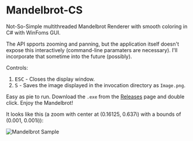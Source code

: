 # Mandelbrot-CS
Not-So-Simple multithreaded Mandelbrot Renderer with smooth coloring in C# with WinFoms GUI.

The API spports zooming and panning, but the application itself doesn't expose this interactively (command-line paramaters are necessary). I'll incorporate that sometime into the future (possibly).

Controls:
1. <kbd>ESC</kbd> - Closes the display window.
2. <kbd>S</kbd> - Saves the image displayed in the invocation directory as `Image.png`.

Easy as pie to run. Download the `.exe` from the [Releases](https://github.com/tamchow/Mandelbrot-CS/releases) page and double click. Enjoy the Mandelbrot!

It looks like this (a zoom with center at (0.16125, 0.637i) with a bounds of (0.001, 0.001i)):

![Mandelbrot Sample](https://github.com/tamchow/Mandelbrot-CS/blob/master/Output.png)
